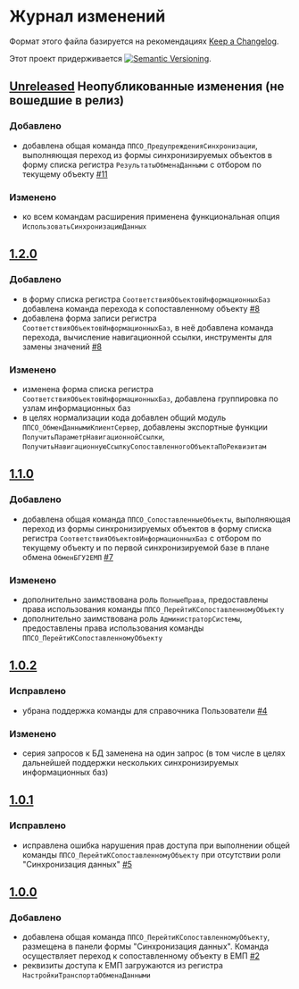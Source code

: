 # Журнал изменений

Формат этого файла базируется на рекомендациях
[Keep a Changelog](https://keepachangelog.com/ru/1.0.0/).

Этот проект придерживается
[![Semantic Versioning](https://img.shields.io/static/v1?label=Semantic%20Versioning&message=v2.0.0&color=green&logo=semver)](https://semver.org/lang/ru/spec/v2.0.0.html).

## [Unreleased] Неопубликованные изменения (не вошедшие в релиз)

### Добавлено

- добавлена общая команда `ППСО_ПредупрежденияСинхронизации`,
  выполняющая переход из формы синхронизируемых объектов
  в форму списка регистра `РезультатыОбменаДанными`
  с отбором по текущему объекту
  [#11](https://github.com/csm-ivanovo-ru/1s-GoToLinkedObjects/issues/11)

### Изменено

- ко всем командам расширения применена функциональная опция
  `ИспользоватьСинхронизациюДанных`

## [1.2.0]

### Добавлено

- в форму списка регистра `СоответствияОбъектовИнформационныхБаз` добавлена
  команда перехода к сопоставленному объекту
  [#8](https://github.com/csm-ivanovo-ru/1s-GoToLinkedObjects/issues/8)
- добавлена форма записи регистра `СоответствияОбъектовИнформационныхБаз`,
  в неё добавлена команда перехода, вычисление навигационной ссылки,
  инструменты для замены значений
  [#8](https://github.com/csm-ivanovo-ru/1s-GoToLinkedObjects/issues/8)

### Изменено

- изменена форма списка регистра `СоответствияОбъектовИнформационныхБаз`,
  добавлена группировка по узлам информационных баз
- в целях нормализации кода добавлен общий модуль `ППСО_ОбменДаннымиКлиентСервер`,
  добавлены экспортные функции `ПолучитьПараметрНавигационнойСсылки`,
  `ПолучитьНавигационнуюСсылкуСопоставленногоОбъектаПоРеквизитам`

## [1.1.0]

### Добавлено

- добавлена общая команда `ППСО_СопоставленныеОбъекты`,
  выполняющая переход из формы синхронизируемых объектов
  в форму списка регистра `СоответствияОбъектовИнформационныхБаз`
  с отбором по текущему объекту и по первой синхронизируемой базе
  в плане обмена `ОбменБГУ2ЕМП`
  [#7](https://github.com/csm-ivanovo-ru/1s-GoToLinkedObjects/issues/7)

### Изменено

- дополнительно заимствована роль `ПолныеПрава`,
  предоставлены права использования команды
  `ППСО_ПерейтиКСопоставленномуОбъекту`
- дополнительно заимствована роль `АдминистраторСистемы`,
  предоставлены права использования команды
  `ППСО_ПерейтиКСопоставленномуОбъекту`

## [1.0.2]

### Исправлено

- убрана поддержка команды для справочника Пользователи
  [#4](https://github.com/csm-ivanovo-ru/1s-GoToLinkedObjects/issues/4)

### Изменено

- серия запросов к БД заменена на один запрос
  (в том числе в целях дальнейшей поддержки нескольких синхронизируемых
  информационных баз)

## [1.0.1]

### Исправлено

- исправлена ошибка нарушения прав доступа при выполнении
  общей команды `ППСО_ПерейтиКСопоставленномуОбъекту`
  при отсутствии роли "Синхронизация данных"
  [#5](https://github.com/csm-ivanovo-ru/1s-GoToLinkedObjects/issues/5)

## [1.0.0]

### Добавлено

- добавлена общая команда `ППСО_ПерейтиКСопоставленномуОбъекту`,
  размещена в панели формы "Синхронизация данных".
  Команда осуществляет переход к сопоставленному объекту в ЕМП
  [#2](https://github.com/csm-ivanovo-ru/1s-GoToLinkedObjects/issues/2)
- реквизиты доступа к ЕМП загружаются из регистра `НастройкиТранспортаОбменаДанными`

[Unreleased]: https://github.com/csm-ivanovo-ru/1s-GoToLinkedObjects/compare/1.2.0...HEAD
[1.2.0]: https://github.com/csm-ivanovo-ru/1s-GoToLinkedObjects/compare/1.1.0...1.2.0
[1.1.0]: https://github.com/csm-ivanovo-ru/1s-GoToLinkedObjects/compare/1.0.2...1.1.0
[1.0.2]: https://github.com/csm-ivanovo-ru/1s-GoToLinkedObjects/compare/1.0.1...1.0.2
[1.0.1]: https://github.com/csm-ivanovo-ru/1s-GoToLinkedObjects/compare/1.0.0...1.0.1
[1.0.0]: https://github.com/csm-ivanovo-ru/1s-GoToLinkedObjects/releases/tag/1.0.0
